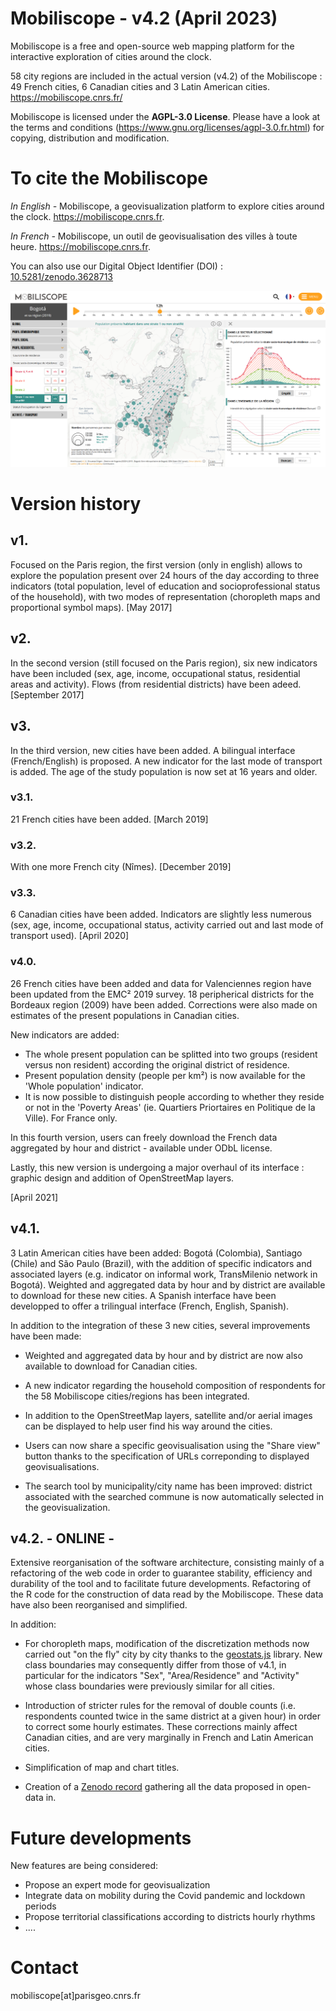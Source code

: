 # Mobiliscope - v4.2 (April 2023)

Mobiliscope is a free and open-source web mapping platform for the interactive exploration of cities around the clock.

58 city regions are included in the actual version (v4.2) of the Mobiliscope : 49 French cities, 6 Canadian cities and 3 Latin American cities.
https://mobiliscope.cnrs.fr/

Mobiliscope is licensed under the **AGPL-3.0 License**.
Please have a look at the terms and conditions (https://www.gnu.org/licenses/agpl-3.0.fr.html) for copying, distribution and modification.


# To cite the Mobiliscope

*In English -* Mobiliscope, a geovisualization platform to explore cities around the clock. https://mobiliscope.cnrs.fr.

*In French -* Mobiliscope, un outil de geovisualisation des villes à toute heure. https://mobiliscope.cnrs.fr.

You can also use our Digital Object Identifier (DOI) : [10.5281/zenodo.3628713](https://doi.org/10.5281/zenodo.3628713)

![Mobiliscope v4](/img_v4.2_Bogota.png?raw=true)

# Version history

## v1. 
Focused on the Paris region, the first version (only in english) allows to explore the population present over 24 hours of the day according to three indicators (total population, level of education and socioprofessional status of the household), with two modes of representation (choropleth maps and proportional symbol maps). 
[May 2017] 

## v2.
In the second version (still focused on the Paris region), six new indicators have been included (sex, age, income, occupational status, residential areas and activity). 
Flows (from residential districts) have been adeed.
[September 2017] 

## v3.
In the third version, new cities have been added. 
A bilingual interface (French/English) is proposed. 
A new indicator for the last mode of transport is added. 
The age of the study population is now set at 16 years and older. 

### v3.1. 
21 French cities have been added. [March 2019]

### v3.2.
With one more French city (Nîmes). [December 2019]

### v3.3. 
6 Canadian cities have been added. Indicators are slightly less numerous (sex, age, income, occupational status, activity carried out and last mode of transport used). [April 2020]

### v4.0.
26 French cities have been added and data for Valenciennes region have been updated from the EMC² 2019 survey. 18 peripherical districts for the Bordeaux region (2009) have been added. Corrections were also made on estimates of the present populations in Canadian cities.

New indicators are added: 
* The whole present population can be splitted into two groups (resident versus non resident) according the original district of residence.
* Present population density (people per km²) is now available for the 'Whole population' indicator.  
* It is now possible to distinguish people according to whether they reside or not in the 'Poverty Areas' (ie. Quartiers Priortaires en Politique de la Ville). For France only.

In this fourth version, users can freely download the French data aggregated by hour and district - available under ODbL license. 

Lastly, this new version is undergoing a major overhaul of its interface : graphic design and addition of OpenStreetMap layers. 

[April 2021]


## v4.1. 
3 Latin American cities have been added: Bogotá (Colombia), Santiago (Chile) and São Paulo (Brazil), with the addition of specific indicators and associated layers (e.g. indicator on informal work, TransMilenio network in Bogotá).  Weighted and aggregated data by hour and by district are available to download for these new cities. A Spanish interface have been developped to offer a trilingual interface (French, English, Spanish).

In addition to the integration of these 3 new cities, several improvements have been made:
* Weighted and aggregated data by hour and by district are now also available to download for Canadian cities. 

* A new indicator regarding the household composition of respondents for the 58 Mobiliscope cities/regions has been integrated.

* In addition to the OpenStreetMap layers, satellite and/or aerial images can be displayed to help user find his way around the cities.

* Users can now share a specific geovisualisation using the "Share view" button thanks to the specification of URLs correponding to displayed geovisualisations.

* The search tool by municipality/city name has been improved: district associated with the searched commune is now automatically selected in the geovisualization.

## v4.2. - ONLINE -
Extensive reorganisation of the software architecture, consisting mainly of a refactoring of the web code in order to guarantee stability, efficiency and durability of the tool and to facilitate future developments. 
Refactoring of the R code for the construction of data read by the Mobiliscope. These data have also been reorganised and simplified.

In addition:
* For choropleth maps, modification of the discretization methods now carried out "on the fly" city by city thanks to the [geostats.js](https://github.com/simogeo/geostats) library. New class boundaries may consequently differ from those of v4.1, in particular for the indicators "Sex", "Area/Residence" and "Activity" whose class boundaries were previously similar for all cities.

* Introduction of stricter rules for the removal of double counts (i.e. respondents counted twice in the same district at a given hour) in order to correct some hourly estimates. These corrections mainly affect Canadian cities, and are very marginally in French and Latin American cities.

* Simplification of map and chart titles.

* Creation of a [Zenodo record](https://zenodo.org/record/7822016#.ZD6uS87P1PY) gathering all the data proposed in open-data in.

# Future developments

New features are being considered: 
* Propose an expert mode for geovisualization
* Integrate data on mobility during the Covid pandemic and lockdown periods
* Propose territorial classifications according to districts hourly rhythms
* ....

# Contact
mobiliscope[at]parisgeo.cnrs.fr





